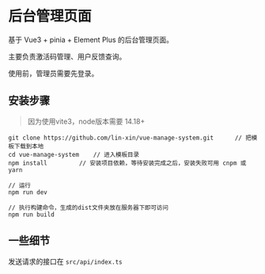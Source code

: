 # 后台管理页面

基于 Vue3 + pinia + Element Plus 的后台管理页面。

主要负责激活码管理、用户反馈查询。

使用前，管理员需要先登录。



## 安装步骤
> 因为使用vite3，node版本需要 14.18+

```
git clone https://github.com/lin-xin/vue-manage-system.git      // 把模板下载到本地
cd vue-manage-system    // 进入模板目录
npm install         // 安装项目依赖，等待安装完成之后，安装失败可用 cnpm 或 yarn

// 运行
npm run dev

// 执行构建命令，生成的dist文件夹放在服务器下即可访问
npm run build
```


## 一些细节
发送请求的接口在 `src/api/index.ts`